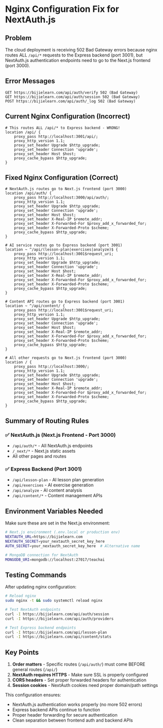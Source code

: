 # Nginx Configuration Fix for NextAuth.js

## Problem
The cloud deployment is receiving 502 Bad Gateway errors because nginx routes ALL `/api/*` requests to the Express backend (port 3001), but NextAuth.js authentication endpoints need to go to the Next.js frontend (port 3000).

## Error Messages
```
GET https://bijielearn.com/api/auth/verify 502 (Bad Gateway)
GET https://bijielearn.com/api/auth/session 502 (Bad Gateway)  
POST https://bijielearn.com/api/auth/_log 502 (Bad Gateway)
```

## Current Nginx Configuration (Incorrect)
```nginx
# This routes ALL /api/* to Express backend - WRONG!
location /api/ {
    proxy_pass http://localhost:3001/api/;
    proxy_http_version 1.1;
    proxy_set_header Upgrade $http_upgrade;
    proxy_set_header Connection 'upgrade';
    proxy_set_header Host $host;
    proxy_cache_bypass $http_upgrade;
}
```

## Fixed Nginx Configuration (Correct)
```nginx
# NextAuth.js routes go to Next.js frontend (port 3000)
location /api/auth/ {
    proxy_pass http://localhost:3000/api/auth/;
    proxy_http_version 1.1;
    proxy_set_header Upgrade $http_upgrade;
    proxy_set_header Connection 'upgrade';
    proxy_set_header Host $host;
    proxy_set_header X-Real-IP $remote_addr;
    proxy_set_header X-Forwarded-For $proxy_add_x_forwarded_for;
    proxy_set_header X-Forwarded-Proto $scheme;
    proxy_cache_bypass $http_upgrade;
}

# AI service routes go to Express backend (port 3001)  
location ~ ^/api/(lesson-plan|exercises|analyze)$ {
    proxy_pass http://localhost:3001$request_uri;
    proxy_http_version 1.1;
    proxy_set_header Upgrade $http_upgrade;
    proxy_set_header Connection 'upgrade';
    proxy_set_header Host $host;
    proxy_set_header X-Real-IP $remote_addr;
    proxy_set_header X-Forwarded-For $proxy_add_x_forwarded_for;
    proxy_set_header X-Forwarded-Proto $scheme;
    proxy_cache_bypass $http_upgrade;
}

# Content API routes go to Express backend (port 3001)
location ~ ^/api/content/ {
    proxy_pass http://localhost:3001$request_uri;
    proxy_http_version 1.1;
    proxy_set_header Upgrade $http_upgrade;
    proxy_set_header Connection 'upgrade';
    proxy_set_header Host $host;
    proxy_set_header X-Real-IP $remote_addr;
    proxy_set_header X-Forwarded-For $proxy_add_x_forwarded_for;  
    proxy_set_header X-Forwarded-Proto $scheme;
    proxy_cache_bypass $http_upgrade;
}

# All other requests go to Next.js frontend (port 3000)
location / {
    proxy_pass http://localhost:3000/;
    proxy_http_version 1.1;
    proxy_set_header Upgrade $http_upgrade;
    proxy_set_header Connection 'upgrade';
    proxy_set_header Host $host;
    proxy_set_header X-Real-IP $remote_addr;
    proxy_set_header X-Forwarded-For $proxy_add_x_forwarded_for;
    proxy_set_header X-Forwarded-Proto $scheme;
    proxy_cache_bypass $http_upgrade;
}
```

## Summary of Routing Rules

### ✅ NextAuth.js (Next.js Frontend - Port 3000)
- `/api/auth/*` - All NextAuth.js endpoints
- `/_next/*` - Next.js static assets
- All other pages and routes

### ✅ Express Backend (Port 3001) 
- `/api/lesson-plan` - AI lesson plan generation
- `/api/exercises` - AI exercise generation  
- `/api/analyze` - AI content analysis
- `/api/content/*` - Content management APIs

## Environment Variables Needed
Make sure these are set in the Next.js environment:

```bash
# Next.js environment (.env.local or production env)
NEXTAUTH_URL=https://bijielearn.com
NEXTAUTH_SECRET=your_nextauth_secret_key_here
AUTH_SECRET=your_nextauth_secret_key_here  # Alternative name

# MongoDB connection for NextAuth
MONGODB_URI=mongodb://localhost:27017/teachai
```

## Testing Commands
After updating nginx configuration:

```bash
# Reload nginx
sudo nginx -t && sudo systemctl reload nginx

# Test NextAuth endpoints
curl -I https://bijielearn.com/api/auth/session
curl -I https://bijielearn.com/api/auth/providers

# Test Express backend endpoints  
curl -I https://bijielearn.com/api/lesson-plan
curl -I https://bijielearn.com/api/content/stats
```

## Key Points
1. **Order matters** - Specific routes (`/api/auth/`) must come BEFORE general routes (`/api/`)
2. **NextAuth requires HTTPS** - Make sure SSL is properly configured
3. **CORS headers** - Set proper forwarded headers for authentication
4. **Session cookies** - NextAuth cookies need proper domain/path settings

This configuration ensures:
- NextAuth.js authentication works properly (no more 502 errors)
- Express backend APIs continue to function
- Proper header forwarding for secure authentication
- Clean separation between frontend auth and backend APIs